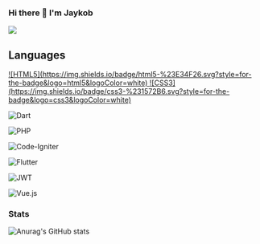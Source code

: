 ### Hi there 👋 I'm Jaykob

![](https://komarev.com/ghpvc/?username=jaykobpc&color=green)

## Languages
<p align="left">
  
  <a href="#/">
    ![HTML5](https://img.shields.io/badge/html5-%23E34F26.svg?style=for-the-badge&logo=html5&logoColor=white)
  </a>

  <a href="#/">
   ![CSS3](https://img.shields.io/badge/css3-%231572B6.svg?style=for-the-badge&logo=css3&logoColor=white)
  </a>

![Dart](https://img.shields.io/badge/dart-%230175C2.svg?style=for-the-badge&logo=dart&logoColor=white)

![PHP](https://img.shields.io/badge/php-%23777BB4.svg?style=for-the-badge&logo=php&logoColor=white)

![Code-Igniter](https://img.shields.io/badge/CodeIgniter-%23EF4223.svg?style=for-the-badge&logo=codeIgniter&logoColor=white)

![Flutter](https://img.shields.io/badge/Flutter-%2302569B.svg?style=for-the-badge&logo=Flutter&logoColor=white)

![JWT](https://img.shields.io/badge/JWT-black?style=for-the-badge&logo=JSON%20web%20tokens)

![Vue.js](https://img.shields.io/badge/vuejs-%2335495e.svg?style=for-the-badge&logo=vuedotjs&logoColor=%234FC08D)
  
</p>

### Stats
![Anurag's GitHub stats](https://github-readme-stats.vercel.app/api?username=jaykobpc&theme=aura&show_icons=true)
